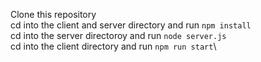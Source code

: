 Clone this repository\
cd into the client and server directory and run `npm install`\
cd into the server directoroy and run `node server.js`\
cd into the client directory and run `npm run start`\